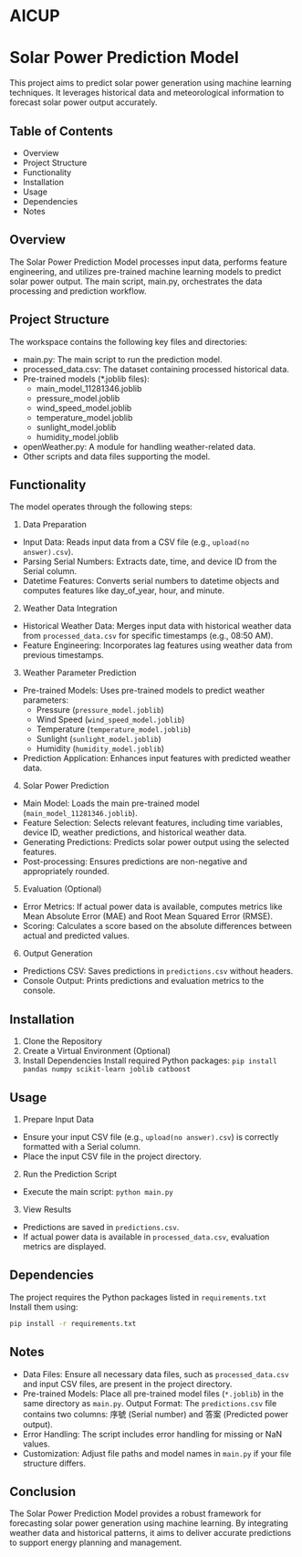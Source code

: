# AICUP


# Solar Power Prediction Model
This project aims to predict solar power generation using machine learning techniques. It leverages historical data and meteorological information to forecast solar power output accurately.

## Table of Contents
+ Overview
+ Project Structure
+ Functionality
+ Installation
+ Usage
+ Dependencies
+ Notes

## Overview
The Solar Power Prediction Model processes input data, performs feature engineering, and utilizes pre-trained machine learning models to predict solar power output. The main script, main.py, orchestrates the data processing and prediction workflow.

## Project Structure
The workspace contains the following key files and directories:

+ main.py: The main script to run the prediction model.
+ processed_data.csv: The dataset containing processed historical data.
+ Pre-trained models (*.joblib files):
  + main_model_11281346.joblib
  + pressure_model.joblib
  + wind_speed_model.joblib
  + temperature_model.joblib
  + sunlight_model.joblib
  + humidity_model.joblib
+ openWeather.py: A module for handling weather-related data.
+ Other scripts and data files supporting the model.

## Functionality
The model operates through the following steps:

1. Data Preparation
+ Input Data: Reads input data from a CSV file (e.g., `upload(no answer).csv`).
+ Parsing Serial Numbers: Extracts date, time, and device ID from the Serial column.
+ Datetime Features: Converts serial numbers to datetime objects and computes features like day_of_year, hour, and minute.
2. Weather Data Integration
+ Historical Weather Data: Merges input data with historical weather data from `processed_data.csv` for specific timestamps (e.g., 08:50 AM).
+ Feature Engineering: Incorporates lag features using weather data from previous timestamps.
3. Weather Parameter Prediction
+ Pre-trained Models: Uses pre-trained models to predict weather parameters:
  + Pressure (`pressure_model.joblib`)
  + Wind Speed (`wind_speed_model.joblib`)
  + Temperature (`temperature_model.joblib`)
  + Sunlight (`sunlight_model.joblib`)
  + Humidity (`humidity_model.joblib`)
+ Prediction Application: Enhances input features with predicted weather data.
4. Solar Power Prediction
+ Main Model: Loads the main pre-trained model (`main_model_11281346.joblib`).
+ Feature Selection: Selects relevant features, including time variables, device ID, weather predictions, and historical weather data.
+ Generating Predictions: Predicts solar power output using the selected features.
+ Post-processing: Ensures predictions are non-negative and appropriately rounded.
5. Evaluation (Optional)
+ Error Metrics: If actual power data is available, computes metrics like Mean Absolute Error (MAE) and Root Mean Squared Error (RMSE).
+ Scoring: Calculates a score based on the absolute differences between actual and predicted values.
6. Output Generation
+ Predictions CSV: Saves predictions in `predictions.csv` without headers.
+ Console Output: Prints predictions and evaluation metrics to the console.
## Installation
1. Clone the Repository
2. Create a Virtual Environment (Optional)
3. Install Dependencies
Install required Python packages:
`pip install pandas numpy scikit-learn joblib catboost`

## Usage
1. Prepare Input Data
+ Ensure your input CSV file (e.g., `upload(no answer).csv`) is correctly formatted with a Serial column.
+ Place the input CSV file in the project directory.
2. Run the Prediction Script
+ Execute the main script:
`python main.py`

3. View Results
+ Predictions are saved in `predictions.csv`.
+ If actual power data is available in `processed_data.csv`, evaluation metrics are displayed.

## Dependencies

The project requires the Python packages listed in `requirements.txt`  
Install them using:

```sh
pip install -r requirements.txt
```

## Notes
+ Data Files: Ensure all necessary data files, such as `processed_data.csv` and input CSV files, are present in the project directory.
+ Pre-trained Models: Place all pre-trained model files (`*.joblib`) in the same directory as `main.py`.
Output Format: The `predictions.csv` file contains two columns: 序號 (Serial number) and 答案 (Predicted power output).
+ Error Handling: The script includes error handling for missing or NaN values.
+ Customization: Adjust file paths and model names in `main.py` if your file structure differs.
## Conclusion
The Solar Power Prediction Model provides a robust framework for forecasting solar power generation using machine learning. By integrating weather data and historical patterns, it aims to deliver accurate predictions to support energy planning and management.